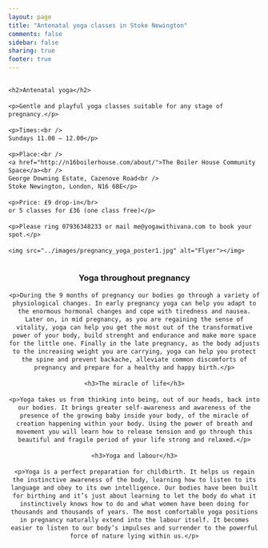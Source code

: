 ```yaml
---
layout: page
title: "Antenatal yoga classes in Stoke Newington"
comments: false
sidebar: false
sharing: true
footer: true
---
```


<div class="columns">

    <h2>Antenatal yoga</h2>
    
    <p>Gentle and playful yoga classes suitable for any stage of pregnancy.</p>

    <p>Times:<br />
    Sundays 11.00 – 12.00</p>

    <p>Place:<br />
    <a href="http://n16boilerhouse.com/about/">The Boiler House Community Space</a><br />
    George Downing Estate, Cazenove Road<br />
    Stoke Newington, London, N16 6BE</p>

    <p>Price: £9 drop-in</br>
    or 5 classes for £36 (one class free)</p>

    <p>Please ring 07936348233 or mail me@yogawithivana.com to book your spot.</p>

    <img src="../images/pregnancy_yoga_poster1.jpg" alt="Flyer"></img>

</div>

<div id="more_info" style="text-align: center;">
    <h3>Yoga throughout pregnancy</h3>
    
    <p>During the 9 months of pregnancy our bodies go through a variety of physiological changes. In early pregnancy yoga can help you adapt to the enormous hormonal changes and cope with tiredness and nausea. Later on, in mid pregnancy, as you are regaining the sense of vitality, yoga can help you get the most out of the transformative power of your body, build strenght and endurance and make more space for the little one. Finally in the late pregnancy, as the body adjusts to the increasing weight you are carrying, yoga can help you protect the spine and prevent backache, alleviate common discomforts of pregnancy and prepare for a healthy and happy birth.</p>
    
    <h3>The miracle of life</h3>

    <p>Yoga takes us from thinking into being, out of our heads, back into our bodies. It brings greater self-awareness and awareness of the presence of the growing baby inside your body, of the miracle of creation happening within your body. Using the power of breath and movement you will learn how to release tension and go through this beautiful and fragile period of your life strong and relaxed.</p>

    <h3>Yoga and labour</h3>

    <p>Yoga is a perfect preparation for childbirth. It helps us regain the instinctive awareness of the body, learning how to listen to its language and obey to its own intelligence. Our bodies have been built for birthing and it’s just about learning to let the body do what it instinctively knows how to do and what women have been doing for thousands and thousands of years. The most comfortable yoga positions in pregnancy naturally extend into the labour itself. It becomes easier to listen to our body’s impulses and surrender to the powerful force of nature lying within us.</p>

</div>
